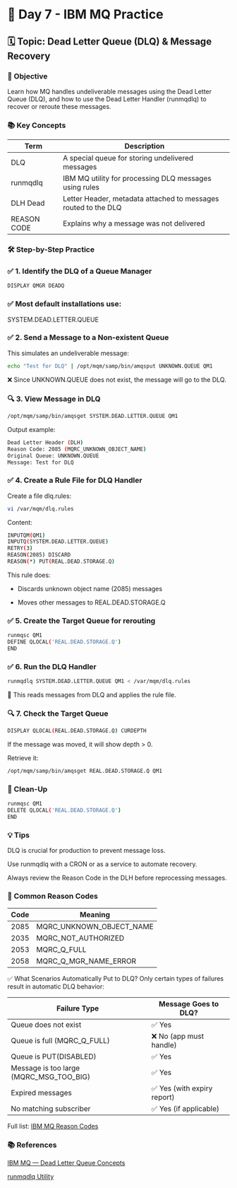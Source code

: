# 📘 Day 7 - IBM MQ Practice

## 🗓️ Topic: Dead Letter Queue (DLQ) & Message Recovery
### 🎯 Objective
Learn how MQ handles undeliverable messages using the Dead Letter Queue (DLQ), and how to use the Dead Letter Handler (runmqdlq) to recover or reroute these messages.

### 📚 Key Concepts
| Term | Description|
|------| -----------|
|DLQ	| A special queue for storing undelivered messages|
|runmqdlq	| IBM MQ utility for processing DLQ messages using rules|
|DLH	Dead | Letter Header, metadata attached to messages routed to the DLQ|
|REASON CODE	| Explains why a message was not delivered|

### 🛠️ Step-by-Step Practice
### ✅ 1. Identify the DLQ of a Queue Manager
``` bash
DISPLAY QMGR DEADQ
```
### ✅ Most default installations use:

SYSTEM.DEAD.LETTER.QUEUE

### ✅ 2. Send a Message to a Non-existent Queue
This simulates an undeliverable message:

``` bash
echo "Test for DLQ" | /opt/mqm/samp/bin/amqsput UNKNOWN.QUEUE QM1
```
❌ Since UNKNOWN.QUEUE does not exist, the message will go to the DLQ.

### 🔍 3. View Message in DLQ
``` bash
/opt/mqm/samp/bin/amqsget SYSTEM.DEAD.LETTER.QUEUE QM1
```
Output example:

``` bash
Dead Letter Header (DLH)
Reason Code: 2085 (MQRC_UNKNOWN_OBJECT_NAME)
Original Queue: UNKNOWN.QUEUE
Message: Test for DLQ
```
### ✅ 4. Create a Rule File for DLQ Handler
Create a file dlq.rules:

``` bash
vi /var/mqm/dlq.rules
```

Content:

``` bash
INPUTQM(QM1)
INPUTQ(SYSTEM.DEAD.LETTER.QUEUE)
RETRY(3)
REASON(2085) DISCARD
REASON(*) PUT(REAL.DEAD.STORAGE.Q)
```
This rule does:

* Discards unknown object name (2085) messages

* Moves other messages to REAL.DEAD.STORAGE.Q

### ✅ 5. Create the Target Queue for rerouting
``` bash
runmqsc QM1
DEFINE QLOCAL('REAL.DEAD.STORAGE.Q')
END
```
### ✅ 6. Run the DLQ Handler
``` bash
runmqdlq SYSTEM.DEAD.LETTER.QUEUE QM1 < /var/mqm/dlq.rules
```
🔄 This reads messages from DLQ and applies the rule file.

### 🔍 7. Check the Target Queue
``` bash
DISPLAY QLOCAL(REAL.DEAD.STORAGE.Q) CURDEPTH
```
If the message was moved, it will show depth > 0.

Retrieve it:

``` bash
/opt/mqm/samp/bin/amqsget REAL.DEAD.STORAGE.Q QM1
```
### 🧼 Clean-Up
``` bash
runmqsc QM1
DELETE QLOCAL('REAL.DEAD.STORAGE.Q')
END
```
### 💡 Tips
DLQ is crucial for production to prevent message loss.

Use runmqdlq with a CRON or as a service to automate recovery.

Always review the Reason Code in the DLH before reprocessing messages.

### 🧠 Common Reason Codes
|Code	|Meaning|
|-----|-------|
|2085	|MQRC_UNKNOWN_OBJECT_NAME|
|2035	|MQRC_NOT_AUTHORIZED|
|2053	|MQRC_Q_FULL|
|2058	|MQRC_Q_MGR_NAME_ERROR|

✅ What Scenarios Automatically Put to DLQ?
Only certain types of failures result in automatic DLQ behavior:

|Failure Type	|Message Goes to DLQ?|
|-------------|--------------------|
|Queue does not exist	|✅ Yes|
|Queue is full (MQRC_Q_FULL)	|❌ No (app must handle)|
|Queue is PUT(DISABLED)	|✅ Yes|
|Message is too large (MQRC_MSG_TOO_BIG)	|✅ Yes|
|Expired messages	|✅ Yes (with expiry report)|
|No matching subscriber	|✅ Yes (if applicable)|

Full list: [IBM MQ Reason Codes](https://www.ibm.com/docs/en/ibm-mq/9.3?topic=reference-mq-reason-codes)

### 📚 References
[IBM MQ — Dead Letter Queue Concepts](https://www.ibm.com/docs/en/ibm-mq/9.3?topic=queues-dead-letter)

[runmqdlq Utility](https://www.ibm.com/docs/en/ibm-mq/9.3?topic=utilities-runmqdlq-dead-letter-queue-handler)


